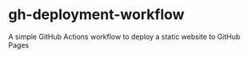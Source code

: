 # gh-deployment-workflow
A simple GitHub Actions workflow to deploy a static website to GitHub Pages
